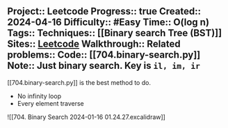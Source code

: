 Project:: Leetcode
Progress:: true
Created:: 2024-04-16
Difficulty:: #Easy 
Time:: O(log n)
Tags:: 
Techniques:: [[Binary search Tree (BST)]]
Sites:: [Leetcode](https://leetcode.com/problems/binary-search/description/)
Walkthrough:: 
Related problems:: 
Code:: [[704.binary-search.py]]
Note:: Just binary search. Key is `il, im, ir` 
---
[[704.binary-search.py]] is the best method to do.
- No infinity loop
- Every element traverse

![[704. Binary Search 2024-01-16 01.24.27.excalidraw]]
